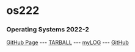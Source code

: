 # os222
### Operating Systems 2022-2


[GitHub Page](https://vwjaya32.github.io/os222/) ---
[TARBALL](SandBox/vwjaya32.tar.xz) ---
[myLOG](TXT/mylog.txt) ---
[GitHub](https://github.com/vwjaya32/os222/)
<br><br>
